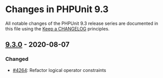 # Changes in PHPUnit 9.3

All notable changes of the PHPUnit 9.3 release series are documented in this file using the [Keep a CHANGELOG](https://keepachangelog.com/) principles.

## [9.3.0] - 2020-08-07

### Changed

* [#4264](https://github.com/sebastianbergmann/phpunit/pull/4264): Refactor logical operator constraints

[9.3.0]: https://github.com/sebastianbergmann/phpunit/compare/9.2...master

